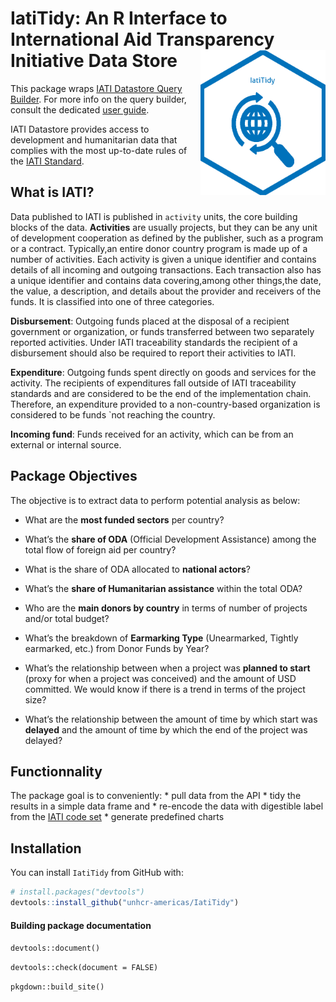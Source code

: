 
<!-- README.md is generated from README.Rmd. Please edit that file -->

# IatiTidy: An R Interface to International Aid Transparency Initiative Data Store <img src="man/figures/iatitidy.png" width="200" align="right" />

This package wraps [IATI Datastore Query
Builder](Wrapper%20to%20https://iatidatastore.iatistandard.org/querybuilder).
For more info on the query builder, consult the dedicated [user
guide](https://iatistandard.org/documents/10453/IATI_Datastore_Query_Builder_User_Guide.pdf).

IATI Datastore provides access to development and humanitarian data that
complies with the most up-to-date rules of the [IATI
Standard](https://iatistandard.org).

## What is IATI?

Data published to IATI is published in `activity` units, the core
building blocks of the data. **Activities** are usually projects, but
they can be any unit of development cooperation as defined by the
publisher, such as a program or a contract. Typically,an entire donor
country program is made up of a number of activities. Each activity is
given a unique identifier and contains details of all incoming and
outgoing transactions. Each transaction also has a unique identifier and
contains data covering,among other things,the date, the value, a
description, and details about the provider and receivers of the funds.
It is classified into one of three categories.

**Disbursement**: Outgoing funds placed at the disposal of a recipient
government or organization, or funds transferred between two separately
reported activities. Under IATI traceability standards the recipient of
a disbursement should also be required to report their activities to
IATI.

**Expenditure**: Outgoing funds spent directly on goods and services for
the activity. The recipients of expenditures fall outside of IATI
traceability standards and are considered to be the end of the
implementation chain. Therefore, an expenditure provided to a
non-country-based organization is considered to be funds \`not reaching
the country.

**Incoming fund**: Funds received for an activity, which can be from an
external or internal source.

## Package Objectives

The objective is to extract data to perform potential analysis as below:

  - What are the **most funded sectors** per country?

  - What’s the **share of ODA** (Official Development Assistance) among
    the total flow of foreign aid per country?

  - What is the share of ODA allocated to **national actors**?

  - What’s the **share of Humanitarian assistance** within the total
    ODA?

  - Who are the **main donors by country** in terms of number of
    projects and/or total budget?

  - What’s the breakdown of **Earmarking Type** (Unearmarked, Tightly
    earmarked, etc.) from Donor Funds by Year?

  - What’s the relationship between when a project was **planned to
    start** (proxy for when a project was conceived) and the amount of
    USD committed. We would know if there is a trend in terms of the
    project size?

  - What’s the relationship between the amount of time by which start
    was **delayed** and the amount of time by which the end of the
    project was delayed?

## Functionnality

The package goal is to conveniently: \* pull data from the API \* tidy
the results in a simple data frame and \* re-encode the data with
digestible label from the [IATI code
set](https://iatistandard.org/en/iati-standard/203/codelists/) \*
generate predefined charts

## Installation

You can install `IatiTidy` from GitHub with:

``` r
# install.packages("devtools")
devtools::install_github("unhcr-americas/IatiTidy")
```

#### Building package documentation

`devtools::document()`

`devtools::check(document = FALSE)`

`pkgdown::build_site()`
